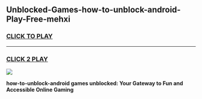
## Unblocked-Games-how-to-unblock-android-Play-Free-mehxi
<h3>
<a href="https://premium76.site?title=how-to-unblock-android&ref=10A">CLICK TO PLAY</a></h3>
<hr>

<h3>
<a href="https://premium76.site?title=how-to-unblock-android&ref=10A">CLICK 2 PLAY</a>
  
</h3>

<a href="https://premium76.site?title=how-to-unblock-android&ref=10A"><img src="https://clearcache.store/games.png"></a>


**how-to-unblock-android games unblocked: Your Gateway to Fun and Accessible Online Gaming**
